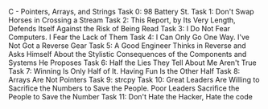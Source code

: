 C - Pointers, Arrays, and Strings
Task 0: 98 Battery St.
Task 1: Don't Swap Horses in Crossing a Stream
Task 2: This Report, by Its Very Length, Defends Itself Against the Risk of Being Read
Task 3: I Do Not Fear Computers. I Fear the Lack of Them
Task 4: I Can Only Go One Way. I've Not Got a Reverse Gear
Task 5: A Good Engineer Thinks in Reverse and Asks Himself About the Stylistic Consequences of the Components and Systems He Proposes
Task 6: Half the Lies They Tell About Me Aren't True
Task 7: Winning Is Only Half of It. Having Fun Is the Other Half
Task 8: Arrays Are Not Pointers
Task 9: strcpy
Task 10: Great Leaders Are Willing to Sacrifice the Numbers to Save the People. Poor Leaders Sacrifice the People to Save the Number
Task 11: Don't Hate the Hacker, Hate the code  
